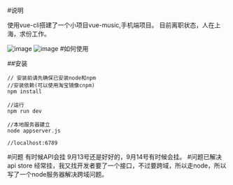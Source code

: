 #说明

使用vue-cli搭建了一个小项目vue-music,手机端项目。
目前离职状态，人在上海，求份工作。
  
![image](https://github.com/yunyi1895/vue-music-master/blob/master/src/assets/QQ%E5%9B%BE%E7%89%8720160914130647.jpg?raw=true)
![image](https://github.com/yunyi1895/vue-music-master/blob/master/src/assets/QQ%E5%9B%BE%E7%89%8720160914130623.jpg?raw=true)
#如何使用


##安装
```
// 安装前请先确保已安装node和npm
//安装依赖(可以使用淘宝镜像cnpm)
npm install

//运行
npm run dev

//本地服务器建立
node appserver.js

//localhost:6789
```

#问题
有时候API会挂 9月13号还是好好的，9月14号有时候会挂。
#问题已解决
api store 经常挂，我又找开发者要了一个接口，不过要跨域，所以走node，所以写了一个node服务器解决跨域问题。

